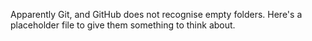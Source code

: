 Apparently Git, and GitHub does not recognise empty folders. 
Here's a placeholder file to give them something to think about.
